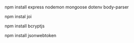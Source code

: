 npm install express nodemon mongoose dotenv body-parser 

npm instal joi

npm install bcryptjs

npm install jsonwebtoken
